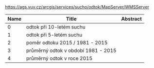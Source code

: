 https://ags.vuv.cz/arcgis/services/sucho/odtok/MapServer/WMSServer

|Name|Title|Abstract|
|--|--|--|
|0|odtok při 10-letém suchu||
|1|odtok při 5-letém suchu||
|2|poměr odtoku 2015 / 1981 - 2015||
|3|průměrný odtok v období 1981 - 2015||
|4|průměrný odtok v roce 2015||

